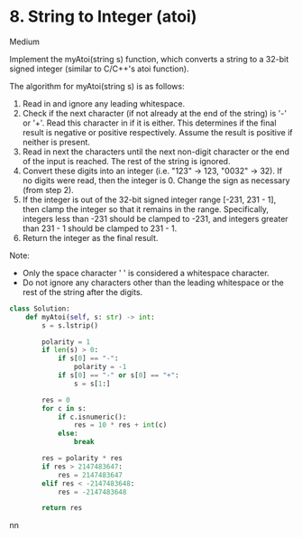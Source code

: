 # 8. String to Integer (atoi)

Medium

Implement the myAtoi(string s) function, which converts a string to a 32-bit signed integer (similar to C/C++'s atoi function).

The algorithm for myAtoi(string s) is as follows:
1. Read in and ignore any leading whitespace.
2. Check if the next character (if not already at the end of the string) is '-' or '+'. Read this character in if it is either. This determines if the final result is negative or positive respectively. Assume the result is positive if neither is present.
3. Read in next the characters until the next non-digit character or the end of the input is reached. The rest of the string is ignored.
4. Convert these digits into an integer (i.e. "123" -> 123, "0032" -> 32). If no digits were read, then the integer is 0. Change the sign as necessary (from
step 2).
5. If the integer is out of the 32-bit signed integer range [-231, 231 - 1], then clamp the integer so that it remains in the range. Specifically, integers less than -231 should be clamped to -231, and integers greater than 231 - 1 should be clamped to 231 - 1.
6. Return the integer as the final result.

Note:
* Only the space character ' ' is considered a whitespace character.
* Do not ignore any characters other than the leading whitespace or the rest of the string after the digits.

```python
class Solution:
    def myAtoi(self, s: str) -> int:
        s = s.lstrip()

        polarity = 1
        if len(s) > 0:
            if s[0] == "-":
                polarity = -1
            if s[0] == "-" or s[0] == "+":
                s = s[1:]

        res = 0
        for c in s:
            if c.isnumeric():
                res = 10 * res + int(c)
            else:
                break

        res = polarity * res
        if res > 2147483647:
            res = 2147483647
        elif res < -2147483648:
            res = -2147483648

        return res
```
nn